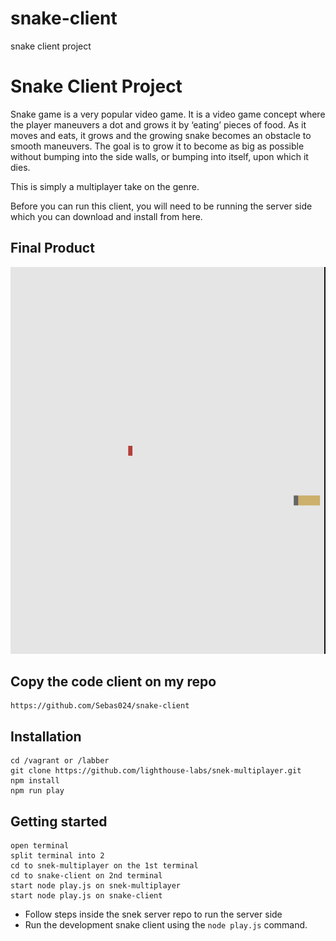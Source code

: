 # snake-client
snake client project
# Snake Client Project

Snake game is a very popular video game. It is a video game concept where the player maneuvers a dot and grows it by ‘eating’ pieces of food. As it moves and eats, it grows and the growing snake becomes an obstacle to smooth maneuvers. The goal is to grow it to become as big as possible without bumping into the side walls, or bumping into itself, upon which it dies.

This is simply a multiplayer take on the genre.

Before you can run this client, you will need to be running the server side which you can download and install from here. 

## Final Product

![Alt text](image.png)

## Copy the code client on my repo
    https://github.com/Sebas024/snake-client

## Installation
    cd /vagrant or /labber
    git clone https://github.com/lighthouse-labs/snek-multiplayer.git
    npm install
    npm run play

## Getting started
    open terminal
    split terminal into 2
    cd to snek-multiplayer on the 1st terminal
    cd to snake-client on 2nd terminal
    start node play.js on snek-multiplayer
    start node play.js on snake-client



- Follow steps inside the snek server repo to run the server side
- Run the development snake client using the `node play.js` command.